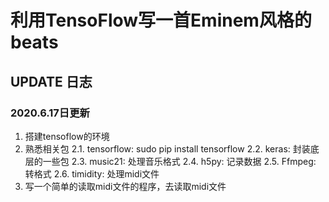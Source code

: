# 利用TensoFlow写一首Eminem风格的beats

## UPDATE 日志

### 2020.6.17日更新
1. 搭建tensoflow的环境
2. 熟悉相关包
2.1. tensorflow: sudo pip install tensorflow
2.2. keras: 封装底层的一些包
2.3. music21: 处理音乐格式
2.4. h5py: 记录数据
2.5. Ffmpeg: 转格式
2.6. timidity: 处理midi文件
3. 写一个简单的读取midi文件的程序，去读取midi文件

